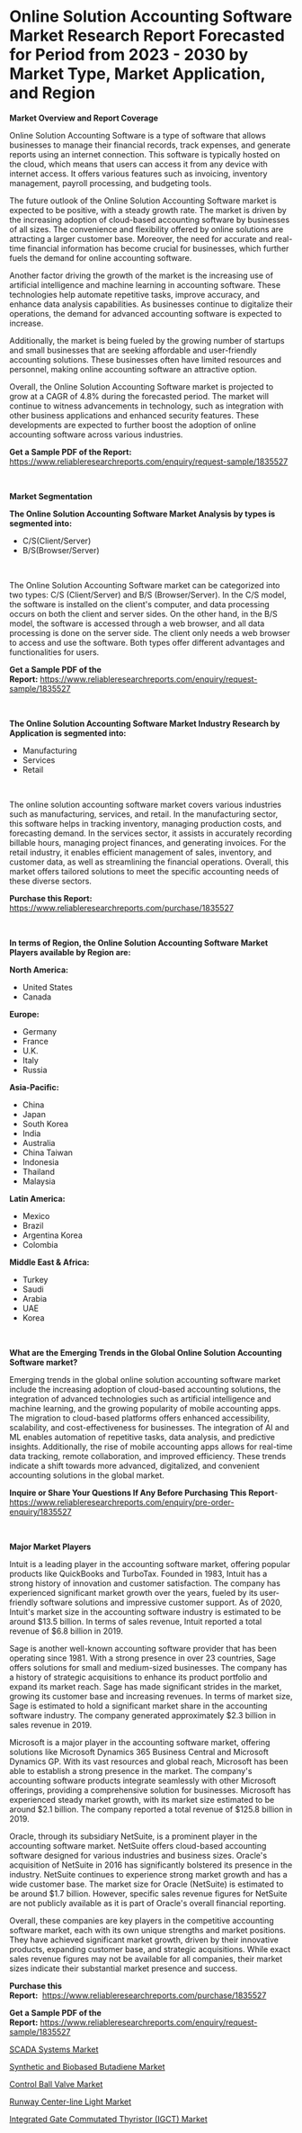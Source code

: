<p><h1>Online Solution Accounting Software Market Research Report Forecasted for Period from 2023 -  2030 by Market Type, Market Application, and Region</h1></p><p><strong>Market Overview and Report Coverage</strong></p>
<p><p>Online Solution Accounting Software is a type of software that allows businesses to manage their financial records, track expenses, and generate reports using an internet connection. This software is typically hosted on the cloud, which means that users can access it from any device with internet access. It offers various features such as invoicing, inventory management, payroll processing, and budgeting tools.</p><p>The future outlook of the Online Solution Accounting Software market is expected to be positive, with a steady growth rate. The market is driven by the increasing adoption of cloud-based accounting software by businesses of all sizes. The convenience and flexibility offered by online solutions are attracting a larger customer base. Moreover, the need for accurate and real-time financial information has become crucial for businesses, which further fuels the demand for online accounting software.</p><p>Another factor driving the growth of the market is the increasing use of artificial intelligence and machine learning in accounting software. These technologies help automate repetitive tasks, improve accuracy, and enhance data analysis capabilities. As businesses continue to digitalize their operations, the demand for advanced accounting software is expected to increase.</p><p>Additionally, the market is being fueled by the growing number of startups and small businesses that are seeking affordable and user-friendly accounting solutions. These businesses often have limited resources and personnel, making online accounting software an attractive option.</p><p>Overall, the Online Solution Accounting Software market is projected to grow at a CAGR of 4.8% during the forecasted period. The market will continue to witness advancements in technology, such as integration with other business applications and enhanced security features. These developments are expected to further boost the adoption of online accounting software across various industries.</p></p>
<p><strong>Get a Sample PDF of the Report:</strong> <a href="https://www.reliableresearchreports.com/enquiry/request-sample/1835527">https://www.reliableresearchreports.com/enquiry/request-sample/1835527</a></p>
<p>&nbsp;</p>
<p><strong>Market Segmentation</strong></p>
<p><strong>The Online Solution Accounting Software Market Analysis by types is segmented into:</strong></p>
<p><ul><li>C/S(Client/Server)</li><li>B/S(Browser/Server)</li></ul></p>
<p>&nbsp;</p>
<p><p>The Online Solution Accounting Software market can be categorized into two types: C/S (Client/Server) and B/S (Browser/Server). In the C/S model, the software is installed on the client's computer, and data processing occurs on both the client and server sides. On the other hand, in the B/S model, the software is accessed through a web browser, and all data processing is done on the server side. The client only needs a web browser to access and use the software. Both types offer different advantages and functionalities for users.</p></p>
<p><strong>Get a Sample PDF of the Report:</strong>&nbsp;<a href="https://www.reliableresearchreports.com/enquiry/request-sample/1835527">https://www.reliableresearchreports.com/enquiry/request-sample/1835527</a></p>
<p>&nbsp;</p>
<p><strong>The Online Solution Accounting Software Market Industry Research by Application is segmented into:</strong></p>
<p><ul><li>Manufacturing</li><li>Services</li><li>Retail</li></ul></p>
<p>&nbsp;</p>
<p><p>The online solution accounting software market covers various industries such as manufacturing, services, and retail. In the manufacturing sector, this software helps in tracking inventory, managing production costs, and forecasting demand. In the services sector, it assists in accurately recording billable hours, managing project finances, and generating invoices. For the retail industry, it enables efficient management of sales, inventory, and customer data, as well as streamlining the financial operations. Overall, this market offers tailored solutions to meet the specific accounting needs of these diverse sectors.</p></p>
<p><strong>Purchase this Report:</strong>&nbsp; <a href="https://www.reliableresearchreports.com/purchase/1835527">https://www.reliableresearchreports.com/purchase/1835527</a></p>
<p>&nbsp;</p>
<p><strong>In terms of Region, the Online Solution Accounting Software Market Players available by Region are:</strong></p>
<p>
    <p> <strong> North America: </strong>
        <ul>
            <li>United States</li>
            <li>Canada</li>
        </ul>
        </p> 
    <p> <strong> Europe: </strong>
        <ul>
            <li>Germany</li>
            <li>France</li>
            <li>U.K.</li>
            <li>Italy</li>
            <li>Russia</li>
        </ul>
        </p> 
    <p> <strong> Asia-Pacific: </strong>
        <ul>
            <li>China</li>
            <li>Japan</li>
            <li>South Korea</li>
            <li>India</li>
            <li>Australia</li>
            <li>China Taiwan</li>
            <li>Indonesia</li>
            <li>Thailand</li>
            <li>Malaysia</li>
        </ul>
        </p> 
    <p> <strong> Latin America: </strong>
        <ul>
            <li>Mexico</li>
            <li>Brazil</li>
            <li>Argentina Korea</li>
            <li>Colombia</li>
        </ul>
        </p> 
    <p> <strong> Middle East & Africa: </strong>
        <ul>
            <li>Turkey</li>
            <li>Saudi</li>
            <li>Arabia</li>
            <li>UAE</li>
            <li>Korea</li>
        </ul>
    </p>
    </p>
<p>&nbsp;</p>
<p><strong>What are the Emerging Trends in the Global Online Solution Accounting Software market?</strong></p>
<p><p>Emerging trends in the global online solution accounting software market include the increasing adoption of cloud-based accounting solutions, the integration of advanced technologies such as artificial intelligence and machine learning, and the growing popularity of mobile accounting apps. The migration to cloud-based platforms offers enhanced accessibility, scalability, and cost-effectiveness for businesses. The integration of AI and ML enables automation of repetitive tasks, data analysis, and predictive insights. Additionally, the rise of mobile accounting apps allows for real-time data tracking, remote collaboration, and improved efficiency. These trends indicate a shift towards more advanced, digitalized, and convenient accounting solutions in the global market.</p></p>
<p><strong>Inquire or Share Your Questions If Any Before Purchasing This Report</strong>- <a href="https://www.reliableresearchreports.com/enquiry/pre-order-enquiry/1835527">https://www.reliableresearchreports.com/enquiry/pre-order-enquiry/1835527</a></p>
<p>&nbsp;</p>
<p><strong>Major Market Players</strong></p>
<p><p>Intuit is a leading player in the accounting software market, offering popular products like QuickBooks and TurboTax. Founded in 1983, Intuit has a strong history of innovation and customer satisfaction. The company has experienced significant market growth over the years, fueled by its user-friendly software solutions and impressive customer support. As of 2020, Intuit's market size in the accounting software industry is estimated to be around $13.5 billion. In terms of sales revenue, Intuit reported a total revenue of $6.8 billion in 2019.</p><p>Sage is another well-known accounting software provider that has been operating since 1981. With a strong presence in over 23 countries, Sage offers solutions for small and medium-sized businesses. The company has a history of strategic acquisitions to enhance its product portfolio and expand its market reach. Sage has made significant strides in the market, growing its customer base and increasing revenues. In terms of market size, Sage is estimated to hold a significant market share in the accounting software industry. The company generated approximately $2.3 billion in sales revenue in 2019.</p><p>Microsoft is a major player in the accounting software market, offering solutions like Microsoft Dynamics 365 Business Central and Microsoft Dynamics GP. With its vast resources and global reach, Microsoft has been able to establish a strong presence in the market. The company's accounting software products integrate seamlessly with other Microsoft offerings, providing a comprehensive solution for businesses. Microsoft has experienced steady market growth, with its market size estimated to be around $2.1 billion. The company reported a total revenue of $125.8 billion in 2019.</p><p>Oracle, through its subsidiary NetSuite, is a prominent player in the accounting software market. NetSuite offers cloud-based accounting software designed for various industries and business sizes. Oracle's acquisition of NetSuite in 2016 has significantly bolstered its presence in the industry. NetSuite continues to experience strong market growth and has a wide customer base. The market size for Oracle (NetSuite) is estimated to be around $1.7 billion. However, specific sales revenue figures for NetSuite are not publicly available as it is part of Oracle's overall financial reporting.</p><p>Overall, these companies are key players in the competitive accounting software market, each with its own unique strengths and market positions. They have achieved significant market growth, driven by their innovative products, expanding customer base, and strategic acquisitions. While exact sales revenue figures may not be available for all companies, their market sizes indicate their substantial market presence and success.</p></p>
<p><strong>Purchase this Report:</strong>&nbsp;&nbsp;<a href="https://www.reliableresearchreports.com/purchase/1835527">https://www.reliableresearchreports.com/purchase/1835527</a></p>
<p></p>
<p><strong>Get a Sample PDF of the Report:</strong>&nbsp;<a href="https://www.reliableresearchreports.com/enquiry/request-sample/1835527">https://www.reliableresearchreports.com/enquiry/request-sample/1835527</a></p>
<p><p><a href="https://www.linkedin.com/pulse/scada-systems-market-size-share-amp-trends-analysis-report/">SCADA Systems Market</a></p><p><a href="https://medium.com/@carolhunter1939/synthetic-and-biobased-butadiene-market-trends-forecast-and-competitive-analysis-to-2030-98567a6e2922">Synthetic and Biobased Butadiene Market</a></p><p><a href="https://www.linkedin.com/pulse/control-ball-valve-market-size-2023-2030-global-industrial/">Control Ball Valve Market</a></p><p><a href="https://github.com/ruslanpoljakovrd177/Market-Research-Report-List-1/blob/main/runway-center-line-light-market.md">Runway Center-line Light Market</a></p><p><a href="https://github.com/gulaimolin/Market-Research-Report-List-1/blob/main/integrated-gate-commutated-thyristor-igct-market.md">Integrated Gate Commutated Thyristor (IGCT) Market</a></p></p>